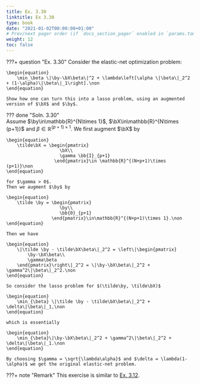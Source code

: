 ```yaml
---
title: Ex. 3.30
linktitle: Ex 3.30
type: book
date: "2021-01-02T00:00:00+01:00"
# Prev/next pager order (if `docs_section_pager` enabled in `params.toml`)
weight: 12
toc: false
---
```


???+ question "Ex. 3.30"
	Consider the elastic-net optimization problem:

	\begin{equation}
		\min_\beta \|\by-\bX\beta\|^2 + \lambda\left[\alpha \|\beta\|_2^2 + (1-\alpha)\|\beta\|_1\right].\non
	\end{equation}
	
    Show how one can turn this into a lasso problem, using an augmented version of $\bX$ and $\by$.

??? done "Soln. 3.30"	
	Assume $\by\in\mathbb{R}^{N\times 1}$, $\bX\in\mathbb{R}^{N\times (p+1)}$ and $\beta\in\mathbb{R}^{(p+1)\times 1}$. We first augment $\bX$ by

	\begin{equation}
		\tilde\bX = \begin{pmatrix}
						\bX\\
						\gamma \bb{I}_{p+1}
					  \end{pmatrix}\in \mathbb{R}^{(N+p+1)\times (p+1)}\non 
	\end{equation}
	
    for $\gamma > 0$.
	Then we augment $\by$ by
	
    \begin{equation}
		\tilde \by = \begin{pmatrix}
						\by\\
						\bb{0}_{p+1}
					 \end{pmatrix}\in\mathbb{R}^{(N+p+1)\times 1}.\non
	\end{equation}
	
    Then we have
	
    \begin{equation}
		\|\tilde \by - \tilde\bX\beta\|_2^2 = \left\|\begin{pmatrix}
			\by-\bX\beta\\
			\gamma\beta
		\end{pmatrix}\right\|_2^2 = \|\by-\bX\beta\|_2^2 + \gamma^2\|\beta\|_2^2.\non
	\end{equation}
	
    So consider the lasso problem for $(\tilde\by, \tilde\bX)$ 
	
    \begin{equation}
		\min_{\beta} \|\tilde \by - \tilde\bX\beta\|_2^2 + \delta\|\beta\|_1,\non
	\end{equation}
	
    which is essentially
	
    \begin{equation}
		\min_{\beta}\|\by-\bX\beta\|_2^2 + \gamma^2\|\beta\|_2^2 + \delta\|\beta\|_1.\non 
	\end{equation}
	
    By choosing $\gamma = \sqrt{\lambda\alpha}$ and $\delta = \lambda(1-\alpha)$ we get the original elastic-net problem.

???+ note "Remark"
    This exercise is similar to [Ex. 3.12](ex3-12.md).


